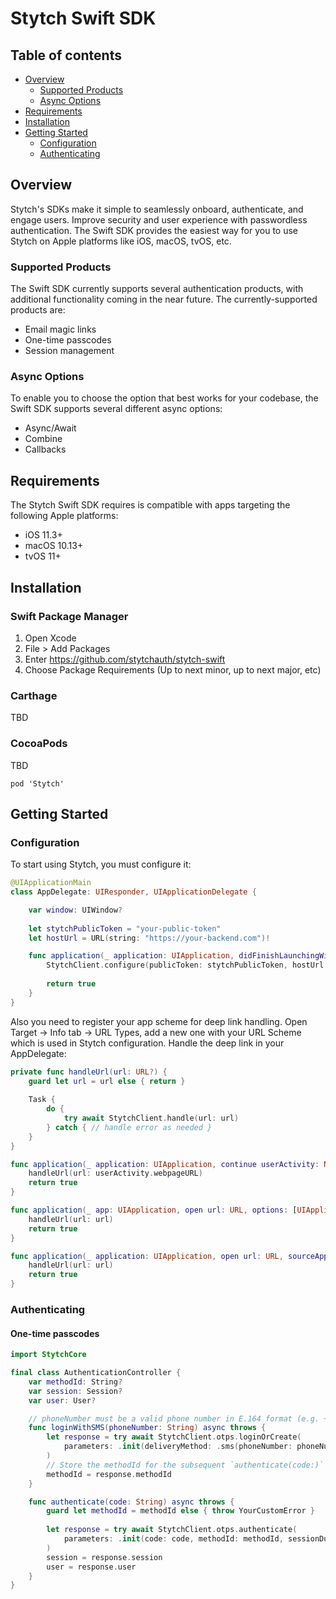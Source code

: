 # Stytch Swift SDK

## Table of contents

* [Overview](#overview)
  * [Supported Products](#supported-products)
  * [Async Options](#async-options)
* [Requirements](#requirements)
* [Installation](#installation)
* [Getting Started](#getting-started)
  * [Configuration](#configuration)
  * [Authenticating](#authenticating)

## Overview

Stytch's SDKs make it simple to seamlessly onboard, authenticate, and engage users. Improve security and user experience with passwordless authentication. The Swift SDK provides the easiest way for you to use Stytch on Apple platforms like iOS, macOS, tvOS, etc.

### Supported Products

The Swift SDK currently supports several authentication products, with additional functionality coming in the near future. The currently-supported products are:
- Email magic links
- One-time passcodes
- Session management

### Async Options

To enable you to choose the option that best works for your codebase, the Swift SDK supports several different async options:
- Async/Await
- Combine
- Callbacks

## Requirements

The Stytch Swift SDK requires is compatible with apps targeting the following Apple platforms:
- iOS 11.3+
- macOS 10.13+
- tvOS 11+

## Installation

### Swift Package Manager
1. Open Xcode
1. File > Add Packages
1. Enter https://github.com/stytchauth/stytch-swift
1. Choose Package Requirements (Up to next minor, up to next major, etc)

### Carthage
TBD

### CocoaPods
TBD
```
pod 'Stytch'
```

## Getting Started

### Configuration

To start using Stytch, you must configure it:

```swift
@UIApplicationMain
class AppDelegate: UIResponder, UIApplicationDelegate {

    var window: UIWindow?
    
    let stytchPublicToken = "your-public-token"
    let hostUrl = URL(string: "https://your-backend.com")!

    func application(_ application: UIApplication, didFinishLaunchingWithOptions launchOptions: [UIApplication.LaunchOptionsKey: Any]?) -> Bool {
        StytchClient.configure(publicToken: stytchPublicToken, hostUrl: hostUrl)
        
        return true
    }
}
```

Also you need to register your app scheme for deep link handling. Open Target -> Info tab -> URL Types, add a new one with your URL Scheme which is used in Stytch configuration.
Handle the deep link in your AppDelegate:

```swift
private func handleUrl(url: URL?) {
    guard let url = url else { return }
    
    Task {
        do {
            try await StytchClient.handle(url: url)
        } catch { // handle error as needed }
    }    
}

func application(_ application: UIApplication, continue userActivity: NSUserActivity, restorationHandler: @escaping ([UIUserActivityRestoring]?) -> Void) -> Bool {
    handleUrl(url: userActivity.webpageURL)
    return true
}

func application(_ app: UIApplication, open url: URL, options: [UIApplication.OpenURLOptionsKey : Any] = [:]) -> Bool {
    handleUrl(url: url)
    return true
}

func application(_ application: UIApplication, open url: URL, sourceApplication: String?, annotation: Any) -> Bool {
    handleUrl(url: url)
    return true
}
```

### Authenticating

#### One-time passcodes
``` swift
import StytchCore

final class AuthenticationController {
    var methodId: String?
    var session: Session?
    var user: User?

    // phoneNumber must be a valid phone number in E.164 format (e.g. +1XXXXXXXXXX)
    func loginWithSMS(phoneNumber: String) async throws {
        let response = try await StytchClient.otps.loginOrCreate(
            parameters: .init(deliveryMethod: .sms(phoneNumber: phoneNumber))
        )
        // Store the methodId for the subsequent `authenticate(code:)` call
        methodId = response.methodId
    }

    func authenticate(code: String) async throws {
        guard let methodId = methodId else { throw YourCustomError }
        
        let response = try await StytchClient.otps.authenticate(
            parameters: .init(code: code, methodId: methodId, sessionDuration: 30)
        )
        session = response.session
        user = response.user
    }
}
```
